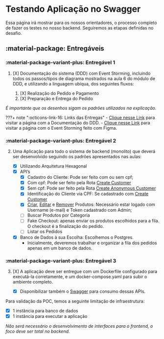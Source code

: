 # Testando Aplicação no Swagger

Essa página irá mostrar para os nossos orientadores, o processo completo de fazer os testes no nosso backend. Seguiremos
as etapas definidas no desafio.

## :material-package: Entregáveis

### :material-package-variant-plus: Entregável 1

1. [X] Documentação do sistema (DDD) com Event Storming, incluindo todos os passos/tipos de diagrama mostrados na aula 6 do
módulo de DDD, e utilizando a linguagem ubíqua, dos seguintes fluxos:

    1. [X] Realização do Pedido e Pagamento
    2. [X] Preparação e Entrega do Pedido

_É importante que os desenhos sigam os padrões utilizados na explicação._

???+ note ":octicons-link-16: Links das Entregas"
      - [Clique nesse Link](https://software-architecture-fiap.github.io/tech-challenge/ddd/) para visitar a página com a
      Documentação do DDD.
      - [Clique nesse Link](https://software-architecture-fiap.github.io/tech-challenge/event-storming/) para visitar a
      página com o Event Storming feito com Figma.

### :material-package-variant-plus: Entregável 2

2. Uma Aplicação para todo o sistema de backend (monolito) que deverá ser desenvolvido seguindo os padrões apresentados
nas aulas:

    - [X] Utilizando Arquitetura Hexagonal
    - [X] API’s
        - [X] Cadastro do Cliente: Pode ser feito com ou sem cpf;
        - [X] Com cpf: Pode ser feito pela Rota [Create Customer](http://localhost:2000/docs#/customers/create_customer_customers_admin_post)
        - [X] Sem cpf: Pode ser feito pela Rota [Create Anonymous Customer](http://localhost:2000/docs#/customers/create_anonymous_customer_customers_anonymous_post)
        - [X] Identificação do Cliente via CPF: Se cadastrado com [Create Customer](http://localhost:2000/docs#/customers/create_customer_customers_admin_post)
        - [X] [Criar](http://localhost:2000/docs#/products/create_product_products__post), [Editar](http://localhost:2000/docs#/products/update_product_products__product_id__put) e [Remover](http://localhost:2000/docs#/products/delete_product_products__product_id__delete) Produtos: Necessário estar logado com Username (e-mail) e Token cadastrado com Admin;
        - [ ] Buscar Produtos por Categoria
        - [ ] Fake Checkout: apenas enviar os produtos escolhidos para a fila. O checkout é a finalização do pedido.
        - [ ] Listar os Pedidos
    - [X] Banco de Dados à sua Escolha: Escolhemos o Postgres.
        - Inicialmente, deveremos trabalhar e organizar a fila dos pedidos apenas em um banco de dados.

### :material-package-variant-plus: Entregável 3

3. [X] A aplicação deve ser entregue com um Dockerfile configurado para executá-la corretamente, e um docker-compose.yaml para subir o ambiente completo.

    - [X] Disponibilizar também o [Swagger](http://localhost:2000/docs) para consumo dessas APIs.

Para validação da POC, temos a seguinte limitação de infraestrutura:

- [X] 1 instância para banco de dados
- [X] 1 instância para executar a aplicação

_Não será necessário o desenvolvimento de interfaces para o frontend, o foco deve ser total no backend._